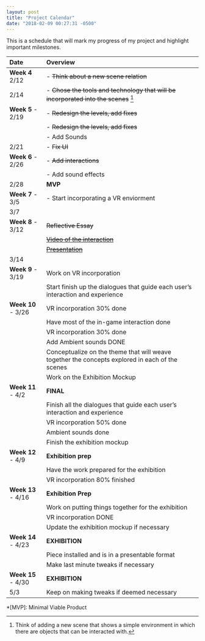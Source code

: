 ```yaml
---
layout: post
title: "Project Calendar"
date: "2018-02-09 00:27:31 -0500"
---
```


This is a schedule that will mark my progress of my project and highlight important milestones.

| **Date** | **Overview**  |
|:--|:--|
|  **Week 4**  2/12| - ~~Think about a new scene relation~~ |
|  2/14| - ~~Chose the tools and technology that will be incorporated into the scenes~~ [^1] |
|  **Week 5** - 2/19| - ~~Redesign the levels, add fixes~~ |
|  | - ~~Redesign the levels, add fixes~~ |
|  | - Add Sounds|
|  2/21| - ~~Fix UI~~ |
|  **Week 6** - 2/26| - ~~Add interactions~~ |
| | - Add sound effects |
|  2/28| **MVP** |
|  **Week 7** - 3/5| - Start incorporating a VR enviorment |
|  3/7|  |
|  **Week 8** - 3/12| ~~Reflective Essay~~|
| | ~~[Video of the interaction](https://docs.google.com/presentation/d/1nDfXX9qjMbGVhLEFqI-XbZI5HJLxB0Ort675EeJiBm4/edit?usp=sharing)~~|
| | ~~[Presentation](https://youtu.be/nc3KmVLTf14)~~|
|  3/14|  |
|  **Week 9** - 3/19|  Work on VR incorporation|
|  | Start finish up the dialogues that guide each user’s interaction and experience |
|  **Week 10** - 3/26| VR incorporation 30% done  |
|  | Have most of the in-game interaction done |
| | VR incorporation 30% done |
| | Add Ambient sounds DONE |
| | Conceptualize on the theme that will weave together the concepts explored in each of the scenes |
| | Work on the Exhibition Mockup|
|  **Week 11** - 4/2| **FINAL** |
|  | Finish all the dialogues that guide each user’s interaction and experience |
| | VR incorporation 50% done|
| | Ambient sounds done |
| | Finish the exhibition mockup |
|  **Week 12** - 4/9| **Exhibition prep** |
|  | Have the work prepared for the exhibition|
| | VR incorporation 80% finished |
|  **Week 13** - 4/16| **Exhibition Prep** |
|  | Work on putting things together for the exhibition |
| | VR incorporation DONE|
| | Update the exhibition mockup if necessary|
|  **Week 14** - 4/23| **EXHIBITION** |
|  | Piece installed and is in a presentable format |
| | Make last minute tweaks if necessary|
|  **Week 15** - 4/30| **EXHIBITION** |
|  5/3|  Keep on making tweaks if deemed necessary |


[^1]: Think of adding a new scene that shows a simple environment in which there are objects that can be interacted with.

*[MVP]: Minimal Viable Product
